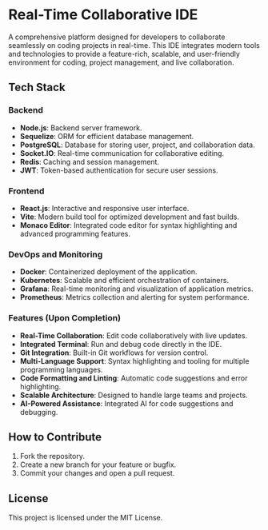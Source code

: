 # Real-Time Collaborative IDE

A comprehensive platform designed for developers to collaborate seamlessly on coding projects in real-time. This IDE integrates modern tools and technologies to provide a feature-rich, scalable, and user-friendly environment for coding, project management, and live collaboration.

## Tech Stack

### Backend
- **Node.js**: Backend server framework.
- **Sequelize**: ORM for efficient database management.
- **PostgreSQL**: Database for storing user, project, and collaboration data.
- **Socket.IO**: Real-time communication for collaborative editing.
- **Redis**: Caching and session management.
- **JWT**: Token-based authentication for secure user sessions.

### Frontend
- **React.js**: Interactive and responsive user interface.
- **Vite**: Modern build tool for optimized development and fast builds.
- **Monaco Editor**: Integrated code editor for syntax highlighting and advanced programming features.

### DevOps and Monitoring
- **Docker**: Containerized deployment of the application.
- **Kubernetes**: Scalable and efficient orchestration of containers.
- **Grafana**: Real-time monitoring and visualization of application metrics.
- **Prometheus**: Metrics collection and alerting for system performance.

### Features (Upon Completion)
- **Real-Time Collaboration**: Edit code collaboratively with live updates.
- **Integrated Terminal**: Run and debug code directly in the IDE.
- **Git Integration**: Built-in Git workflows for version control.
- **Multi-Language Support**: Syntax highlighting and tooling for multiple programming languages.
- **Code Formatting and Linting**: Automatic code suggestions and error highlighting.
- **Scalable Architecture**: Designed to handle large teams and projects.
- **AI-Powered Assistance**: Integrated AI for code suggestions and debugging.

## How to Contribute
1. Fork the repository.
2. Create a new branch for your feature or bugfix.
3. Commit your changes and open a pull request.

## License
This project is licensed under the MIT License.
